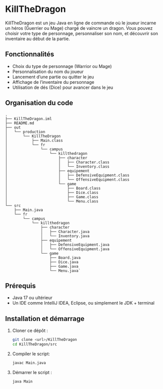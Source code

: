 # KillTheDragon

KillTheDragon est un jeu Java en ligne de commande où le joueur incarne un héros (Guerrier ou Mage) chargé de vaincre un dragon. Vous pouvez choisir votre type de personnage, personnaliser son nom, et découvrir son inventaire au début de la partie.

## Fonctionnalités
- Choix du type de personnage (Warrior ou Mage)
- Personnalisation du nom du joueur
- Lancement d’une partie ou quitter le jeu
- Affichage de l’inventaire du personnage
- Utilisation de dés (Dice) pour avancer dans le jeu

## Organisation du code
```
.
├── KillTheDragon.iml
├── README.md
├── out
│   └── production
│       └── KillTheDragon
│           ├── Main.class
│           └── fr
│               └── campus
│                   └── killthedragon
│                       ├── character
│                       │   ├── Character.class
│                       │   └── Inventory.class
│                       ├── equipement
│                       │   ├── DefensiveEquipment.class
│                       │   └── OffensiveEquipment.class
│                       └── game
│                           ├── Board.class
│                           ├── Dice.class
│                           ├── Game.class
│                           └── Menu.class
└── src
    ├── Main.java
    └── fr
        └── campus
            └── killthedragon
                ├── character
                │   ├── Character.java
                │   └── Inventory.java
                ├── equipement
                │   ├── DefensiveEquipment.java
                │   └── OffensiveEquipment.java
                └── game
                    ├── Board.java
                    ├── Dice.java
                    ├── Game.java
                    └── Menu.java`
```
## Prérequis
- Java 17 ou ultérieur
- Un IDE comme IntelliJ IDEA, Eclipse, ou simplement le JDK + terminal

## Installation et démarrage

1. Cloner ce dépôt :
   ```bash
   git clone <url>/KillTheDragon
   cd KillTheDragon/src
   ```
2. Compiler le script:
   ```bash
   javac Main.java
   ```
3. Démarrer le script :
   ```bash
   java Main
   ```